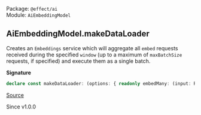 Package: `@effect/ai`<br />
Module: `AiEmbeddingModel`<br />

## AiEmbeddingModel.makeDataLoader

Creates an `Embeddings` service which will aggregate all `embed` requests
received during the specified `window` (up to a maximum of `maxBatchSize`
requests, if specified) and execute them as a single batch.

**Signature**

```ts
declare const makeDataLoader: (options: { readonly embedMany: (input: ReadonlyArray<string>) => Effect.Effect<Array<AiEmbeddingModel.Result>, AiError>; readonly window: Duration.DurationInput; readonly maxBatchSize?: number; }) => Effect.Effect<AiEmbeddingModel.Service, never, Scope>
```

[Source](https://github.com/Effect-TS/effect/tree/main/packages/ai/ai/src/AiEmbeddingModel.ts#L123)

Since v1.0.0